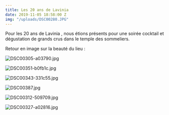 ```yaml
---
title: Les 20 ans de Lavinia
date: 2019-11-05 18:58:00 Z
img: "/uploads/DSC00280.JPG"
---
```


Pour les 20 ans de Lavinia , nous étions présents pour une soirée cocktail et dégustation de grands crus dans le temple des sommeliers.

Retour en image sur la beauté du lieu :

![DSC00305-a03790.jpg](/uploads/DSC00305-a03790.jpg)

![DSC00351-b0fb1c.jpg](/uploads/DSC00351-b0fb1c.jpg)

![DSC00343-331c55.jpg](/uploads/DSC00343-331c55.jpg)

![DSC00387.jpg](/uploads/DSC00387.jpg)

![DSC00312-509709.jpg](/uploads/DSC00312-509709.jpg)

![DSC00327-a02816.jpg](/uploads/DSC00327-a02816.jpg)